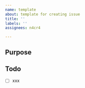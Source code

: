 ```yaml
---
name: template
about: template for creating issue
title: ''
labels: ''
assignees: n4cr4

---
```


## Purpose

## Todo
- [ ] xxx
